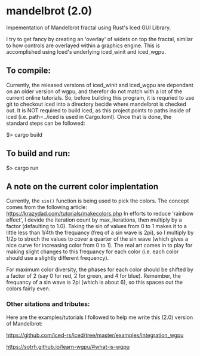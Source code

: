 # mandelbrot (2.0)
Impementation of Mandelbrot fractal using Rust's Iced GUI Library.

I try to get fancy by creating an 'overlay' of widets on top the fractal, similar to how controls are overlayed within a graphics engine. This is accomplished using Iced's underlying iced_winit and iced_wgpu.

## To compile:
Currently, the released versions of iced_winit and iced_wgpu are dependant on an older version of wgpu, and therefor do not match with a lot of the current online tutorials. So, before building this program, it is requried to use git to checkout iced into a directory becide where mandelbrot is checked out. It is NOT required to build iced, as this project points to paths inside of iced (i.e. path=../iced is used in Cargo.toml). Once that is done, the standard steps can be followed:

$> cargo build

## To build and run:
$> cargo run

## A note on the current color implentation
Currently, the `sin()` function is being used to pick the colors.  The concept comes from the following article:  https://krazydad.com/tutorials/makecolors.php  In efforts to reduce 'rainbow effect', I devide the iteration count by max_iterations, then multiply by a factor (defaulting to 1.0).  Taking the sin of values from 0 to 1 makes it to a little less than 1/4th the frequancy (freq of a sin wave is 2pi), so I multiply by 1/2p to strech the values to cover a quarter of the sin wave (which gives a nice curve for increasing color from 0 to 1).  The real art comes in to play for making slight changes to this frequancy for each color (i.e. each color should use a slightly different frequency). 

For maximum color diversity, the phases for each color should be shifted by a factor of 2 (say 0 for red, 2 for green, and 4 for blue). Remember, the frequancy of a sin wave is 2pi (which is about 6), so this spaces out the colors fairly even.

### Other sitations and tributes:
Here are the examples/tutorials I followed to help me write this (2.0) version of Mandelbrot:

https://github.com/iced-rs/iced/tree/master/examples/integration_wgpu

https://sotrh.github.io/learn-wgpu/#what-is-wgpu
